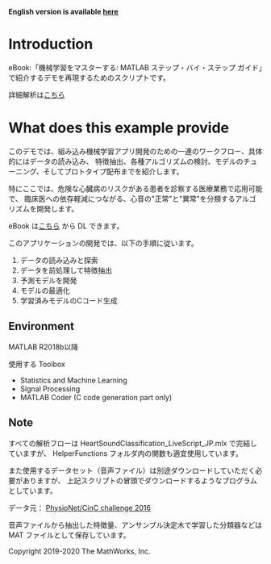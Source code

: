 **English version is available [here](https://jp.mathworks.com/matlabcentral/fileexchange/65286-heart-sound-classifier)**

# Introduction

eBook:「機械学習をマスターする: MATLAB ステップ・バイ・ステップ ガイド」で紹介するデモを再現するためのスクリプトです。

詳細解析は[こちら](https://github.com/mathworks/Heart-Sound-Classifier-Japanese-ver/blob/master/HeartSoundClassificationR2018b_JP/HeartSoundClassification_LiveScript_JP.md)


# What does this example provide

このデモでは、組み込み機械学習アプリ開発のための一連のワークフロー、具体的にはデータの読み込み、
特徴抽出、各種アルゴリズムの検討、モデルのチューニング、そしてプロトタイプ配布までを紹介します。

特にここでは、危険な心臓病のリスクがある患者を診察する医療業務で応用可能で、
臨床医への依存軽減につながる、心音の"正常"と"異常"を分類するアルゴリズムを開発します。

eBook は[こちら](https://jp.mathworks.com/campaigns/offers/mastering-machine-learning-with-matlab.html) から DL できます。

このアプリケーションの開発では、以下の手順に従います。
1. データの読み込みと探索
2. データを前処理して特徴抽出
3. 予測モデルを開発
4. モデルの最適化
5. 学習済みモデルのCコード生成


## Environment

MATLAB R2018b以降

使用する Toolbox
- Statistics and Machine Learning
- Signal Processing
- MATLAB Coder (C code generation part only)

## Note

すべての解析フローは HeartSoundClassification_LiveScript_JP.mlx で完結していますが、
HelperFunctions フォルダ内の関数も適宜使用しています。

また使用するデータセット（音声ファイル）は別途ダウンロードしていただく必要がありますが、
上記スクリプトの冒頭でダウンロードするようなプログラムとしています。

データ元： [PhysioNet/CinC challenge 2016](http://www.physionet.org/physiobank/database/challenge/2016)

音声ファイルから抽出した特徴量、アンサンブル決定木で学習した分類器などは MAT ファイルとして保存しています。

Copyright 2019-2020 The MathWorks, Inc.